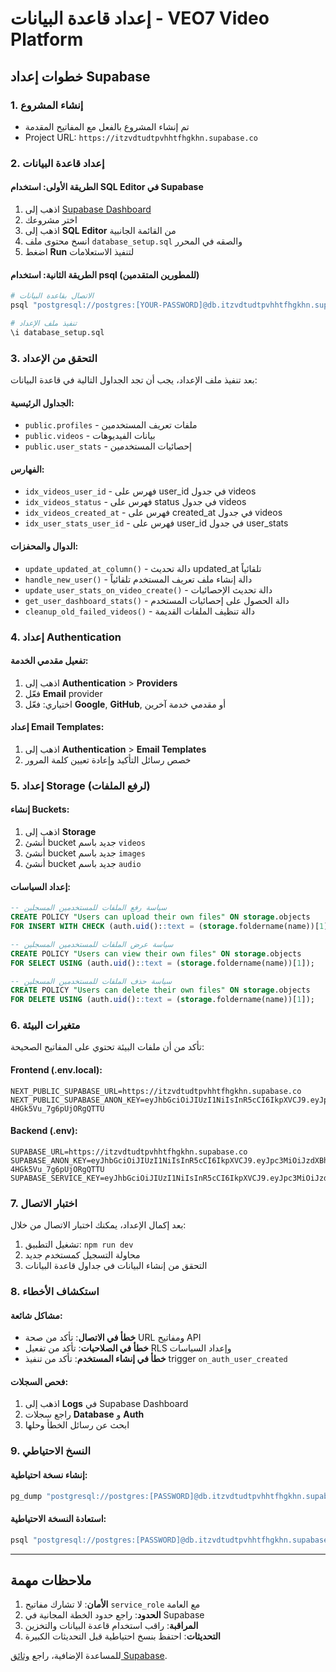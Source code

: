 # إعداد قاعدة البيانات - VEO7 Video Platform

## خطوات إعداد Supabase

### 1. إنشاء المشروع
- تم إنشاء المشروع بالفعل مع المفاتيح المقدمة
- Project URL: `https://itzvdtudtpvhhtfhgkhn.supabase.co`

### 2. إعداد قاعدة البيانات

#### الطريقة الأولى: استخدام SQL Editor في Supabase
1. اذهب إلى [Supabase Dashboard](https://supabase.com/dashboard)
2. اختر مشروعك
3. اذهب إلى **SQL Editor** من القائمة الجانبية
4. انسخ محتوى ملف `database_setup.sql` والصقه في المحرر
5. اضغط **Run** لتنفيذ الاستعلامات

#### الطريقة الثانية: استخدام psql (للمطورين المتقدمين)
```bash
# الاتصال بقاعدة البيانات
psql "postgresql://postgres:[YOUR-PASSWORD]@db.itzvdtudtpvhhtfhgkhn.supabase.co:5432/postgres"

# تنفيذ ملف الإعداد
\i database_setup.sql
```

### 3. التحقق من الإعداد

بعد تنفيذ ملف الإعداد، يجب أن تجد الجداول التالية في قاعدة البيانات:

#### الجداول الرئيسية:
- `public.profiles` - ملفات تعريف المستخدمين
- `public.videos` - بيانات الفيديوهات
- `public.user_stats` - إحصائيات المستخدمين

#### الفهارس:
- `idx_videos_user_id` - فهرس على user_id في جدول videos
- `idx_videos_status` - فهرس على status في جدول videos
- `idx_videos_created_at` - فهرس على created_at في جدول videos
- `idx_user_stats_user_id` - فهرس على user_id في جدول user_stats

#### الدوال والمحفزات:
- `update_updated_at_column()` - دالة تحديث updated_at تلقائياً
- `handle_new_user()` - دالة إنشاء ملف تعريف المستخدم تلقائياً
- `update_user_stats_on_video_create()` - دالة تحديث الإحصائيات
- `get_user_dashboard_stats()` - دالة الحصول على إحصائيات المستخدم
- `cleanup_old_failed_videos()` - دالة تنظيف الملفات القديمة

### 4. إعداد Authentication

#### تفعيل مقدمي الخدمة:
1. اذهب إلى **Authentication** > **Providers**
2. فعّل **Email** provider
3. اختياري: فعّل **Google**, **GitHub**, أو مقدمي خدمة آخرين

#### إعداد Email Templates:
1. اذهب إلى **Authentication** > **Email Templates**
2. خصص رسائل التأكيد وإعادة تعيين كلمة المرور

### 5. إعداد Storage (لرفع الملفات)

#### إنشاء Buckets:
1. اذهب إلى **Storage**
2. أنشئ bucket جديد باسم `videos`
3. أنشئ bucket جديد باسم `images`
4. أنشئ bucket جديد باسم `audio`

#### إعداد السياسات:
```sql
-- سياسة رفع الملفات للمستخدمين المسجلين
CREATE POLICY "Users can upload their own files" ON storage.objects
FOR INSERT WITH CHECK (auth.uid()::text = (storage.foldername(name))[1]);

-- سياسة عرض الملفات للمستخدمين المسجلين
CREATE POLICY "Users can view their own files" ON storage.objects
FOR SELECT USING (auth.uid()::text = (storage.foldername(name))[1]);

-- سياسة حذف الملفات للمستخدمين المسجلين
CREATE POLICY "Users can delete their own files" ON storage.objects
FOR DELETE USING (auth.uid()::text = (storage.foldername(name))[1]);
```

### 6. متغيرات البيئة

تأكد من أن ملفات البيئة تحتوي على المفاتيح الصحيحة:

#### Frontend (.env.local):
```
NEXT_PUBLIC_SUPABASE_URL=https://itzvdtudtpvhhtfhgkhn.supabase.co
NEXT_PUBLIC_SUPABASE_ANON_KEY=eyJhbGciOiJIUzI1NiIsInR5cCI6IkpXVCJ9.eyJpc3MiOiJzdXBhYmFzZSIsInJlZiI6Iml0enZkdHVkdHB2aGh0Zmhna2huIiwicm9sZSI6ImFub24iLCJpYXQiOjE3NTg5NjgxNjYsImV4cCI6MjA3NDU0NDE2Nn0.aDWgY_WeXJvMeldWmU58i-4HGk5Vu_7g6pUjORgQTTU
```

#### Backend (.env):
```
SUPABASE_URL=https://itzvdtudtpvhhtfhgkhn.supabase.co
SUPABASE_ANON_KEY=eyJhbGciOiJIUzI1NiIsInR5cCI6IkpXVCJ9.eyJpc3MiOiJzdXBhYmFzZSIsInJlZiI6Iml0enZkdHVkdHB2aGh0Zmhna2huIiwicm9sZSI6ImFub24iLCJpYXQiOjE3NTg5NjgxNjYsImV4cCI6MjA3NDU0NDE2Nn0.aDWgY_WeXJvMeldWmU58i-4HGk5Vu_7g6pUjORgQTTU
SUPABASE_SERVICE_KEY=eyJhbGciOiJIUzI1NiIsInR5cCI6IkpXVCJ9.eyJpc3MiOiJzdXBhYmFzZSIsInJlZiI6Iml0enZkdHVkdHB2aGh0Zmhna2huIiwicm9sZSI6InNlcnZpY2Vfcm9sZSIsImlhdCI6MTc1ODk2ODE2NiwiZXhwIjoyMDc0NTQ0MTY2fQ.j7BRNaSdFIK7tKjR0S4xuT1IYD_T2iX00yEx8uvSf2o
```

### 7. اختبار الاتصال

بعد إكمال الإعداد، يمكنك اختبار الاتصال من خلال:

1. تشغيل التطبيق: `npm run dev`
2. محاولة التسجيل كمستخدم جديد
3. التحقق من إنشاء البيانات في جداول قاعدة البيانات

### 8. استكشاف الأخطاء

#### مشاكل شائعة:
- **خطأ في الاتصال**: تأكد من صحة URL ومفاتيح API
- **خطأ في الصلاحيات**: تأكد من تفعيل RLS وإعداد السياسات
- **خطأ في إنشاء المستخدم**: تأكد من تنفيذ trigger `on_auth_user_created`

#### فحص السجلات:
1. اذهب إلى **Logs** في Supabase Dashboard
2. راجع سجلات **Database** و **Auth**
3. ابحث عن رسائل الخطأ وحلها

### 9. النسخ الاحتياطي

#### إنشاء نسخة احتياطية:
```bash
pg_dump "postgresql://postgres:[PASSWORD]@db.itzvdtudtpvhhtfhgkhn.supabase.co:5432/postgres" > backup.sql
```

#### استعادة النسخة الاحتياطية:
```bash
psql "postgresql://postgres:[PASSWORD]@db.itzvdtudtpvhhtfhgkhn.supabase.co:5432/postgres" < backup.sql
```

---

## ملاحظات مهمة

1. **الأمان**: لا تشارك مفاتيح `service_role` مع العامة
2. **الحدود**: راجع حدود الخطة المجانية في Supabase
3. **المراقبة**: راقب استخدام قاعدة البيانات والتخزين
4. **التحديثات**: احتفظ بنسخ احتياطية قبل التحديثات الكبيرة

للمساعدة الإضافية، راجع [وثائق Supabase](https://supabase.com/docs).